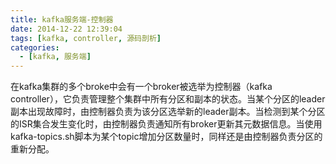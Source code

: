 ```yaml
---
title: kafka服务端-控制器
date: 2014-12-22 12:39:04
tags: [kafka, controller, 源码剖析]
categories:
  - [kafka, 服务端]
---
```


在kafka集群的多个broke中会有一个broker被选举为控制器（kafka controller），它负责管理整个集群中所有分区和副本的状态。当某个分区的leader副本出现故障时，由控制器负责为该分区选举新的leader副本。当检测到某个分区的ISR集合发生变化时，由控制器负责通知所有broker更新其元数据信息。当使用kafka-topics.sh脚本为某个topic增加分区数量时，同样还是由控制器负责分区的重新分配。

<!-- more -->

